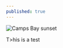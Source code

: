 ```yaml
---
published: true
---
```






![Camps Bay sunset]({{site.baseurl}}/assets/img/CNV00005.JPG)
<p class="intro"><span class="dropcap">T</span>>his is a test
